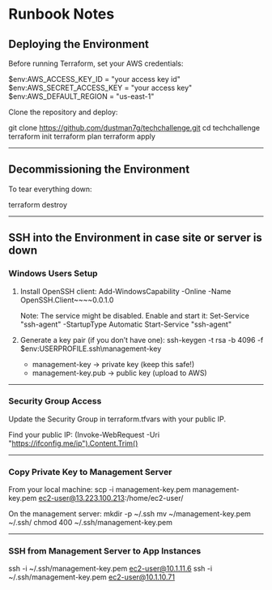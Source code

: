 # Runbook Notes

## Deploying the Environment
Before running Terraform, set your AWS credentials:

$env:AWS_ACCESS_KEY_ID     = "your access key id"
$env:AWS_SECRET_ACCESS_KEY = "your access key"
$env:AWS_DEFAULT_REGION    = "us-east-1"

Clone the repository and deploy:

git clone https://github.com/dustman7g/techchallenge.git
cd techchallenge
terraform init
terraform plan
terraform apply

---

## Decommissioning the Environment
To tear everything down:

terraform destroy

---

## SSH into the Environment in case site or server is down

### Windows Users Setup
1. Install OpenSSH client:
   Add-WindowsCapability -Online -Name OpenSSH.Client~~~~0.0.1.0

   Note: The service might be disabled. Enable and start it:
   Set-Service "ssh-agent" -StartupType Automatic
   Start-Service "ssh-agent"

2. Generate a key pair (if you don’t have one):
   ssh-keygen -t rsa -b 4096 -f $env:USERPROFILE\.ssh\management-key

   - management-key → private key (keep this safe!)
   - management-key.pub → public key (upload to AWS)

---

### Security Group Access
Update the Security Group in terraform.tfvars with your public IP.

Find your public IP:
   (Invoke-WebRequest -Uri "https://ifconfig.me/ip").Content.Trim()

---

### Copy Private Key to Management Server
From your local machine:
   scp -i management-key.pem management-key.pem ec2-user@13.223.100.213:/home/ec2-user/

On the management server:
   mkdir -p ~/.ssh
   mv ~/management-key.pem ~/.ssh/
   chmod 400 ~/.ssh/management-key.pem

---

### SSH from Management Server to App Instances
   ssh -i ~/.ssh/management-key.pem ec2-user@10.1.11.6
   ssh -i ~/.ssh/management-key.pem ec2-user@10.1.10.71


